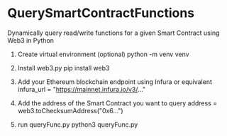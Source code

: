# QuerySmartContractFunctions
Dynamically query read/write functions for a given Smart Contract using Web3 in Python

1. Create virtual environment (optional)
python -m venv venv

2. Install web3.py
pip install web3

3. Add your Ethereum blockchain endpoint using Infura or equivalent
infura_url = "https://mainnet.infura.io/v3/..."

4. Add the address of the Smart Contract you want to query
address = web3.toChecksumAddress("0x6...")

5. run queryFunc.py
python3 queryFunc.py



